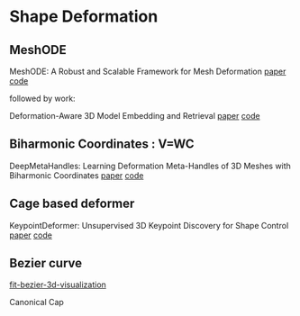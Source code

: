 # Shape Deformation

## MeshODE

MeshODE: A Robust and Scalable Framework for Mesh Deformation
[paper](https://arxiv.org/pdf/2005.11617.pdf)
[code](https://github.com/hjwdzh/MeshODE)

followed by work:

Deformation-Aware 3D Model Embedding and Retrieval
[paper](https://arxiv.org/pdf/2004.01228)
[code](https://github.com/mikacuy/deformation_aware_embedding)


## Biharmonic Coordinates : V=WC

DeepMetaHandles: Learning Deformation Meta-Handles of 3D Meshes with Biharmonic Coordinates
[paper](https://arxiv.org/pdf/2102.09105.pdf)
[code](https://github.com/Colin97/DeepMetaHandles)

## Cage based deformer

KeypointDeformer: Unsupervised 3D Keypoint Discovery for Shape Control
[paper](https://arxiv.org/pdf/2104.11224.pdf)
[code](https://tomasjakab.github.io/KeypointDeformer/)

## Bezier curve

[fit-bezier-3d-visualization](https://github.com/nylki/fit-bezier-3d-visualization/blob/master/lib/fitCurves3D.js)

Canonical Cap